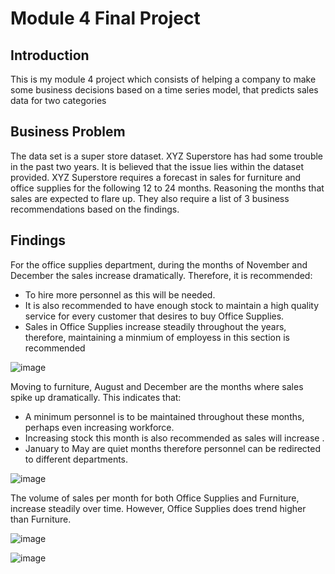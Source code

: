 # Module 4 Final Project


## Introduction

This is my module 4 project which consists of helping a company to make some business decisions based on a time series model, that predicts sales data for two categories


## Business Problem
The data set is a super store dataset. 
XYZ Superstore has had some trouble in the past two years. It is believed that the issue lies within the dataset provided. XYZ Superstore requires a forecast in sales for furniture and office supplies for the following 12 to 24 months. Reasoning the months that sales are expected to flare up. They also require a list of 3 business recommendations based on the findings. 

## Findings 
For the office supplies department, during the months of November and December the sales increase dramatically. Therefore, it is recommended:
- To hire more personnel as this will be needed. 
- It is also recommended to have enough stock to maintain a high quality service for every customer that desires to buy Office   Supplies. 
- Sales in Office Supplies increase steadily throughout the years, therefore, maintaining a minmium of employess in this section is recommended

![image](https://user-images.githubusercontent.com/36000513/110372838-b2c12300-8046-11eb-910a-1aef34c6a38a.png)

Moving to furniture, August and December are the months where sales spike up dramatically. 
This indicates that: 
- A minimum personnel is to be maintained throughout these months, perhaps even increasing workforce.
- Increasing stock this month is also recommended as sales will increase .
- January to May are quiet months therefore personnel can be redirected to different departments. 

![image](https://user-images.githubusercontent.com/36000513/110372878-bce32180-8046-11eb-950d-3c746310a5d2.png)

The volume of sales per month for both Office Supplies and Furniture, increase steadily over time. However, Office Supplies does trend higher than Furniture.

![image](https://user-images.githubusercontent.com/36000513/110372889-c1a7d580-8046-11eb-8a9c-4bd4ca3d3802.png)

![image](https://user-images.githubusercontent.com/36000513/110372929-cff5f180-8046-11eb-96d6-10eafb21d3bf.png)


